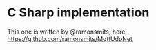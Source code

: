 # C Sharp implementation

This one is written by @ramonsmits, here: https://github.com/ramonsmits/MqttUdpNet
